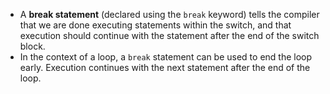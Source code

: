 - A **break statement** (declared using the `break` keyword) tells the compiler that we are done executing statements within the switch, and that execution should continue with the statement after the end of the switch block.
- In the context of a loop, a `break` statement can be used to end the loop early. Execution continues with the next statement after the end of the loop.